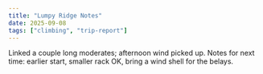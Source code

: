 ```yaml
---
title: "Lumpy Ridge Notes"
date: 2025-09-08
tags: ["climbing", "trip-report"]
---
```


Linked a couple long moderates; afternoon wind picked up. Notes for next time: earlier start, smaller rack OK, bring a wind shell for the belays.
